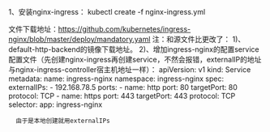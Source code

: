 1、安装nginx-ingress：
kubectl create -f nginx-ingress.yml

文件下载地址：https://github.com/kubernetes/ingress-nginx/blob/master/deploy/mandatory.yaml
注：和源文件比更改了：
    1)、default-http-backend的镜像下载地址。
    2)、增加ingress-nginx的配置service配置文件（先创建nginx-ingress再创建service，不然会报错，externalIP的地址与nginx-ingress-controller宿主机地址一样）：
        apiVersion: v1
        kind: Service
        metadata:
          name: ingress-nginx
          namespace: ingress-nginx
        spec:
          externalIPs:
          - 192.168.78.5
          ports:
          - name: http
            port: 80
            targetPort: 80
            protocol: TCP
          - name: https
            port: 443
            targetPort: 443
            protocol: TCP
          selector:
            app: ingress-nginx

      由于是本地创建就用externalIPs
